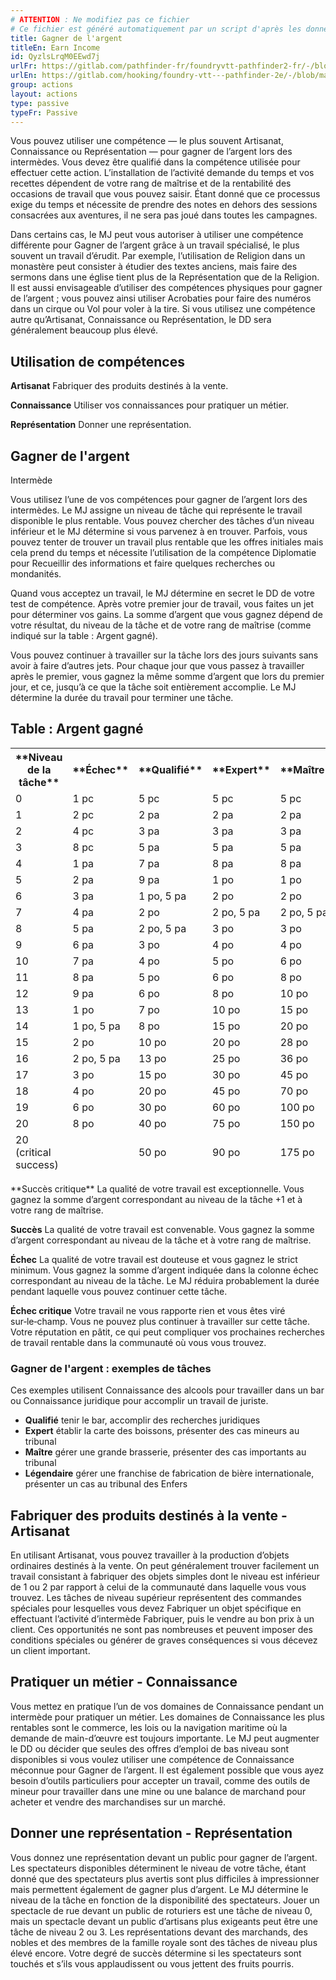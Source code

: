 ```yaml
---
# ATTENTION : Ne modifiez pas ce fichier
# Ce fichier est généré automatiquement par un script d'après les données du module Foundry VTT officiel et de sa traduction
title: Gagner de l'argent
titleEn: Earn Income
id: QyzlsLrqM0EEwd7j
urlFr: https://gitlab.com/pathfinder-fr/foundryvtt-pathfinder2-fr/-/blob/master/data/actions/QyzlsLrqM0EEwd7j.htm
urlEn: https://gitlab.com/hooking/foundry-vtt---pathfinder-2e/-/blob/master/packs/data/actions.db/earn-income.json
group: actions
layout: actions
type: passive
typeFr: Passive
---
```

Vous pouvez utiliser une compétence — le plus souvent Artisanat, Connaissance ou Représentation — pour gagner de l’argent lors des intermèdes. Vous devez être qualifié dans la compétence utilisée pour effectuer cette action. L’installation de l’activité demande du temps et vos recettes dépendent de votre rang de maîtrise et de la rentabilité des occasions de travail que vous pouvez saisir. Étant donné que ce processus exige du temps et nécessite de prendre des notes en dehors des sessions consacrées aux aventures, il ne sera pas joué dans toutes les campagnes.

Dans certains cas, le MJ peut vous autoriser à utiliser une compétence différente pour Gagner de l’argent grâce à un travail spécialisé, le plus souvent un travail d’érudit. Par exemple, l’utilisation de Religion dans un monastère peut consister à étudier des textes anciens, mais faire des sermons dans une église tient plus de la Représentation que de la Religion. Il est aussi envisageable d’utiliser des compétences physiques pour gagner de l’argent ; vous pouvez ainsi utiliser Acrobaties pour faire des numéros dans un cirque ou Vol pour voler à la tire. Si vous utilisez une compétence autre qu’Artisanat, Connaissance ou Représentation, le DD sera généralement beaucoup plus élevé.

## Utilisation de compétences

**Artisanat** Fabriquer des produits destinés à la vente.

**Connaissance** Utiliser vos connaissances pour pratiquer un métier.

**Représentation** Donner une représentation.

## Gagner de l'argent

<span class="trait" title="Une activité qui demande au moins un jour et s'accomplit uniquement lors d'un intermède porte le trait intermède.">Intermède</a>

Vous utilisez l’une de vos compétences pour gagner de l’argent lors des intermèdes. Le MJ assigne un niveau de tâche qui représente le travail disponible le plus rentable. Vous pouvez chercher des tâches d’un niveau inférieur et le MJ détermine si vous parvenez à en trouver. Parfois, vous pouvez tenter de trouver un travail plus rentable que les offres initiales mais cela prend du temps et nécessite l’utilisation de la compétence Diplomatie pour Recueillir des informations et faire quelques recherches ou mondanités.

Quand vous acceptez un travail, le MJ détermine en secret le DD de votre test de compétence. Après votre premier jour de travail, vous faites un jet pour déterminer vos gains. La somme d’argent que vous gagnez dépend de votre résultat, du niveau de la tâche et de votre rang de maîtrise (comme indiqué sur la table : Argent gagné).

Vous pouvez continuer à travailler sur la tâche lors des jours suivants sans avoir à faire d’autres jets. Pour chaque jour que vous passez à travailler après le premier, vous gagnez la même somme d’argent que lors du premier jour, et ce, jusqu’à ce que la tâche soit entièrement accomplie. Le MJ détermine la durée du travail pour terminer une tâche.

## Table : Argent gagné

<table class="pf2-table">
<thead>
<tr>
<th>**Niveau de la tâche**</th>
<th>**Échec**</th>
<th>**Qualifié**</th>
<th>**Expert**</th>
<th>**Maître**</th>
<th>**Légendaire**</th>
</tr>
<tr>
<td>0</td>
<td>1 pc</td>
<td>5 pc</td>
<td>5 pc</td>
<td>5 pc</td>
<td>5 pc</td>
</tr>
<tr>
<td>1</td>
<td>2 pc</td>
<td>2 pa</td>
<td>2 pa</td>
<td>2 pa</td>
<td>2 pa</td>
</tr>
<tr>
<td>2</td>
<td>4 pc</td>
<td>3 pa</td>
<td>3 pa</td>
<td>3 pa</td>
<td>3 pa</td>
</tr>
<tr>
<td>3</td>
<td>8 pc</td>
<td>5 pa</td>
<td>5 pa</td>
<td>5 pa</td>
<td>5 pa</td>
</tr>
<tr>
<td>4</td>
<td>1 pa</td>
<td>7 pa</td>
<td>8 pa</td>
<td>8 pa</td>
<td>8 pa</td>
</tr>
<tr>
<td>5</td>
<td>2 pa</td>
<td>9 pa</td>
<td>1 po</td>
<td>1 po</td>
<td>1 po</td>
</tr>
<tr>
<td>6</td>
<td>3 pa</td>
<td>1 po, 5 pa</td>
<td>2 po</td>
<td>2 po</td>
<td>2 po</td>
</tr>
<tr>
<td>7</td>
<td>4 pa</td>
<td>2 po</td>
<td>2 po, 5 pa</td>
<td>2 po, 5 pa</td>
<td>2 po, 5 pa</td>
</tr>
<tr>
<td>8</td>
<td>5 pa</td>
<td>2 po, 5 pa</td>
<td>3 po</td>
<td>3 po</td>
<td>3 po</td>
</tr>
<tr>
<td>9</td>
<td>6 pa</td>
<td>3 po</td>
<td>4 po</td>
<td>4 po</td>
<td>4 po</td>
</tr>
<tr>
<td>10</td>
<td>7 pa</td>
<td>4 po</td>
<td>5 po</td>
<td>6 po</td>
<td>6 po</td>
</tr>
<tr>
<td>11</td>
<td>8 pa</td>
<td>5 po</td>
<td>6 po</td>
<td>8 po</td>
<td>8 po</td>
</tr>
<tr>
<td>12</td>
<td>9 pa</td>
<td>6 po</td>
<td>8 po</td>
<td>10 po</td>
<td>10 po</td>
</tr>
<tr>
<td>13</td>
<td>1 po</td>
<td>7 po</td>
<td>10 po</td>
<td>15 po</td>
<td>15 po</td>
</tr>
<tr>
<td>14</td>
<td>1 po, 5 pa</td>
<td>8 po</td>
<td>15 po</td>
<td>20 po</td>
<td>20 po</td>
</tr>
<tr>
<td>15</td>
<td>2 po</td>
<td>10 po</td>
<td>20 po</td>
<td>28 po</td>
<td>28 po</td>
</tr>
<tr>
<td>16</td>
<td>2 po, 5 pa</td>
<td>13 po</td>
<td>25 po</td>
<td>36 po</td>
<td>40 po</td>
</tr>
<tr>
<td>17</td>
<td>3 po</td>
<td>15 po</td>
<td>30 po</td>
<td>45 po</td>
<td>55 po</td>
</tr>
<tr>
<td>18</td>
<td>4 po</td>
<td>20 po</td>
<td>45 po</td>
<td>70 po</td>
<td>90 po</td>
</tr>
<tr>
<td>19</td>
<td>6 po</td>
<td>30 po</td>
<td>60 po</td>
<td>100 po</td>
<td>130 po</td>
</tr>
<tr>
<td>20</td>
<td>8 po</td>
<td>40 po</td>
<td>75 po</td>
<td>150 po</td>
<td>200 po</td>
</tr>
<tr>
<td>20 (critical success)</td>
<td> </td>
<td>50 po</td>
<td>90 po</td>
<td>175 po</td>
<td>300 po</td>
</tr>
</tbody>
</table>
**Succès critique** La qualité de votre travail est exceptionnelle. Vous gagnez la somme d’argent correspondant au niveau de la tâche +1 et à votre rang de maîtrise.

**Succès** La qualité de votre travail est convenable. Vous gagnez la somme d’argent correspondant au niveau de la tâche et à votre rang de maîtrise.

**Échec** La qualité de votre travail est douteuse et vous gagnez le strict minimum. Vous gagnez la somme d’argent indiquée dans la colonne échec correspondant au niveau de la tâche. Le MJ réduira probablement la durée pendant laquelle vous pouvez continuer cette tâche.

**Échec critique** Votre travail ne vous rapporte rien et vous êtes viré sur‑le‑champ. Vous ne pouvez plus continuer à travailler sur cette tâche. Votre réputation en pâtit, ce qui peut compliquer vos prochaines recherches de travail rentable dans la communauté où vous vous trouvez.

 

### Gagner de l'argent : exemples de tâches

Ces exemples utilisent Connaissance des alcools pour travailler dans un bar ou Connaissance juridique pour accomplir un travail de juriste.

- **Qualifié** tenir le bar, accomplir des recherches juridiques
- **Expert** établir la carte des boissons, présenter des cas mineurs au tribunal
- **Maître** gérer une grande brasserie, présenter des cas importants au tribunal
- **Légendaire** gérer une franchise de fabrication de bière internationale, présenter un cas au tribunal des Enfers

## Fabriquer des produits destinés à la vente - Artisanat

En utilisant Artisanat, vous pouvez travailler à la production d’objets ordinaires destinés à la vente. On peut généralement trouver facilement un travail consistant à fabriquer des objets simples dont le niveau est inférieur de 1 ou 2 par rapport à celui de la communauté dans laquelle vous vous trouvez. Les tâches de niveau supérieur représentent des commandes spéciales pour lesquelles vous devez Fabriquer un objet spécifique en effectuant l’activité d’intermède Fabriquer, puis le vendre au bon prix à un client. Ces opportunités ne sont pas nombreuses et peuvent imposer des conditions spéciales ou générer de graves conséquences si vous décevez un client important.

## Pratiquer un métier - Connaissance

Vous mettez en pratique l’un de vos domaines de Connaissance pendant un intermède pour pratiquer un métier. Les domaines de Connaissance les plus rentables sont le commerce, les lois ou la navigation maritime où la demande de main-d’œuvre est toujours importante. Le MJ peut augmenter le DD ou décider que seules des offres d’emploi de bas niveau sont disponibles si vous voulez utiliser une compétence de Connaissance méconnue pour Gagner de l’argent. Il est également possible que vous ayez besoin d’outils particuliers pour accepter un travail, comme des outils de mineur pour travailler dans une mine ou une balance de marchand pour acheter et vendre des marchandises sur un marché.

## Donner une représentation - Représentation

Vous donnez une représentation devant un public pour gagner de l’argent. Les spectateurs disponibles déterminent le niveau de votre tâche, étant donné que des spectateurs plus avertis sont plus difficiles à impressionner mais permettent également de gagner plus d’argent. Le MJ détermine le niveau de la tâche en fonction de la disponibilité des spectateurs. Jouer un spectacle de rue devant un public de roturiers est une tâche de niveau 0, mais un spectacle devant un public d’artisans plus exigeants peut être une tâche de niveau 2 ou 3. Les représentations devant des marchands, des nobles et des membres de la famille royale sont des tâches de niveau plus élevé encore. Votre degré de succès détermine si les spectateurs sont touchés et s’ils vous applaudissent ou vous jettent des fruits pourris.
